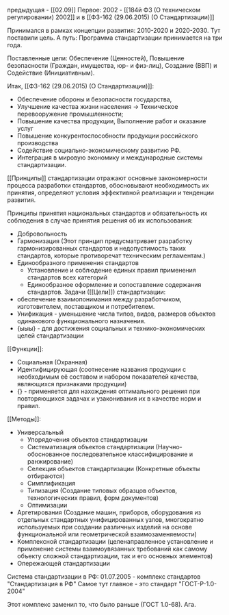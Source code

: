 предыдущая - [[02.09]]
Первое: 2002 - [[184й ФЗ (О техническом регулировании) 2002]]
и в [[ФЗ-162 (29.06.2015) (О Стандартизации)]]

Принимался в рамках концепции развития: 2010-2020 и 2020-2030. Тут поставили цель. А путь:
Программа стандартизации принимается на три года.

Поставленные цели: Обеспечение (Ценностей), Повышение безопасности (Граждан, имущества, юр- и физ-лиц), Создание (ВВП) и Содействие (Инициативным).

Итак, [[ФЗ-162 (29.06.2015) (О Стандартизации)]]:
- Обеспечение обороны и безопасности государства,
- Улучшение качества жизни населения -> Техническое перевооружение промышленности; 
- Повышение качества продукции, Выполнение работ и оказание услуг
- Повышение конкурентоспособности продукции российского производства
- Содействие социально-экономическому развитию РФ.
- Интеграция в мировую экономику и международные системы стандартизации.

[[Принципы]] стандартизации отражают основные закономерности процесса разработки стандартов, обосновывают необходимость их принятия, определяют условия эффективной реализации и тенденции развития.

Принципы принятия национальных стандартов и обязательность их соблюдения в случае принятия решения об их использования: 
- Добровольность
- Гармонизация (Этот принцип предусматривает разработку гармонизированных стандартов и недопустимость таких стандартов, которые противоречат техническим регламентам.)
- Единообразного применения стандартов
	- Установление и соблюдение единых правил применения стандартов всех категорий
	- Единообразное оформление и сопоставление содержания стандартов.
Задачи ([[Цели]]) стандартизации:
- обеспечение взаимопонимания между разработчиком, изготовителем, поставщиком и потребителем.
- Унификация - уменьшение числа типов, видов, размеров объектов одинакового функционального назначения.
- {ыыы} - для достижения социальных и технико-экономических целей стандартизации

[[Функции]]: 
- Социальная (Охранная)
- Идентифицирующая (соотнесение названия продукции с необходимым её составом и набором показателей качества, являющихся признаками продукции)
- {} - применяется для нахождения оптимального решения при повторяющихся задачах и узаконивания их в качестве норм и правил.

[[Методы]]:
- Универсальный
	- Упорядочения объектов стандартизации
	- Систематизация объектов стандартизации (Научно-обоснованное последовательное классифицирование и ранжирование)
	- Селекция объектов стандартизации (Конкретные объекты отбираются)
	- Симплификация
	- Типизация (Создание типовых образцов объектов, технологических правил, форм документов)
	- Оптимизации
- Аргетирования (Создание машин, приборов, оборудования из отдельных стандартных унифицированных узлов, многократно используемых при создании различных изделий на основе функциональной или геометрической взаимозаменяемости)
- Комплексной стандартизации (целенаправленное установление и применение системы взаимоувязанных требований как самому объекту сложной стандартизации, так и его основных элементов)
- Опережающей стандартизации

Система стандартизации в РФ:
01.07.2005 - комплекс стандартов "Стандартизация в РФ"
Самое тут главное - это стандарт "ГОСТ-Р-1.0-2004"

Этот комплекс заменил то, что было раньше (ГОСТ 1.0-68). Ага.


